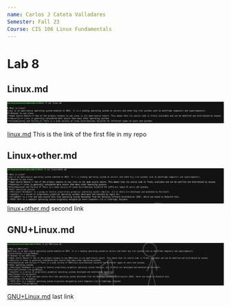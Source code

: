 ```yaml
---
name: Carlos J Catota Valladares
Semester: Fall 23
Course: CIS 106 Linux Fundamentals
---
```

# Lab 8
## Linux.md 

![1](1.png)

[linux.md](https://github.com/CarlosCatota12/cis106/blob/main/Labs/lab8/linux.md) This is the link of the first file in my repo


## Linux+other.md

![2](2.png)
[linux+other.md](https://github.com/CarlosCatota12/cis106/blob/main/Labs/lab8/linux%2Bother.md) second link



## GNU+Linux.md

![3](3.png)

[GNU+Linux.md](https://github.com/CarlosCatota12/cis106/blob/main/Labs/lab8/GNU%2Blinux.md) last link
